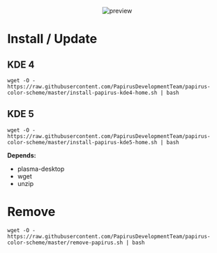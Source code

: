 <p align="center">
  <img src="https://raw.githubusercontent.com/PapirusDevelopmentTeam/papirus-color-scheme/master/preview.png" alt="preview"/>
</p>

# Install / Update
## KDE 4
```
wget -O - https://raw.githubusercontent.com/PapirusDevelopmentTeam/papirus-color-scheme/master/install-papirus-kde4-home.sh | bash
```
## KDE 5
```
wget -O - https://raw.githubusercontent.com/PapirusDevelopmentTeam/papirus-color-scheme/master/install-papirus-kde5-home.sh | bash
```
**Depends:**
- plasma-desktop
- wget
- unzip

# Remove
```
wget -O - https://raw.githubusercontent.com/PapirusDevelopmentTeam/papirus-color-scheme/master/remove-papirus.sh | bash
```
